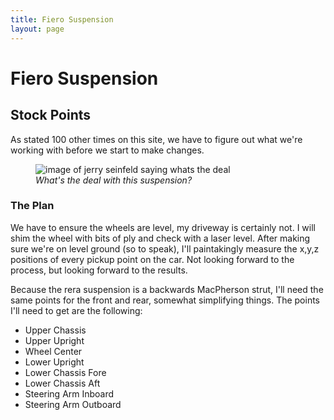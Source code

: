 ```yaml
---
title: Fiero Suspension
layout: page
---
```


# Fiero Suspension

## Stock Points

As stated 100 other times on this site, we have to figure out what we're working with before we start to make changes.

<figure>
  <img src="{{site.url}}/docs/assets/seinfeld.jpg" alt="image of jerry seinfeld saying whats the deal"/>
  <figcaption><em>What's the deal with this suspension?</em></figcaption>
</figure> 

### The Plan

We have to ensure the wheels are level, my driveway is certainly not. I will shim the wheel with bits of ply and check with a laser level. After making sure we're on level ground (so to speak), I'll paintakingly measure the x,y,z positions of every pickup point on the car. Not looking forward to the process, but looking forward to the results.

Because the rera suspension is a backwards MacPherson strut, I'll need the same points for the front and rear, somewhat simplifying things. The points I'll need to get are the following:

<!--
| Point |
|-------|
| Upper Chassis |
| Upper Upright |
| Wheel Center |
| Lower Upright |
| Lower Chassis Fore |
| Lower Chassis Aft |
| Steering Arm Inboard |
| Steering Arm Outboard |
-->
* Upper Chassis 
* Upper Upright 
* Wheel Center 
* Lower Upright
* Lower Chassis Fore 
* Lower Chassis Aft
* Steering Arm Inboard
* Steering Arm Outboard